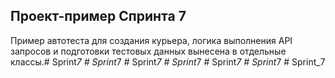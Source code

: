 ## Проект-пример Спринта 7

Пример автотеста для создания курьера,
логика выполнения API запросов и подготовки тестовых данных вынесена в отдельные классы.#   S p r i n t _ 7  
 #   S p r i n t _ 7  
 #   S p r i n t _ 7  
 #   S p r i n t _ 7  
 #   S p r i n t _ 7  
 #   S p r i n t _ 7  
 #   S p r i n t _ 7  
 
